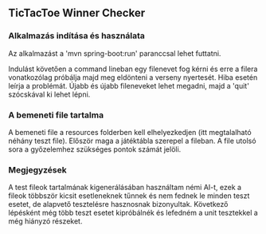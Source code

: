 ## TicTacToe Winner Checker

### Alkalmazás indítása és használata
Az alkalmazást a 'mvn spring-boot:run' paranccsal lehet futtatni.

Indulást követően a command lineban egy filenevet fog kérni és erre a filera vonatkozólag próbálja majd meg eldönteni a verseny nyertesét. Hiba esetén leírja a problémát.
Újabb és újabb fileneveket lehet megadni, majd a 'quit' szócskával ki lehet lépni.

### A bemeneti file tartalma
A bemeneti file a resources folderben kell elhelyezkedjen (itt megtalalható néhány teszt file). Először maga a játéktábla szerepel a fileban. A file utolsó sora a győzelemhez szükséges pontok számát jelöli.

### Megjegyzések
A test fileok tartalmának kigenerálásában használtam némi AI-t, ezek a fileok többször kicsit esetleneknek tűnnek és nem fednek le minden teszt esetet, de alapvető tesztelésre hasznosnak bizonyultak.
Következő lépésként még több teszt esetet kipróbálnék és lefedném a unit tesztekkel a még hiányzó részeket.